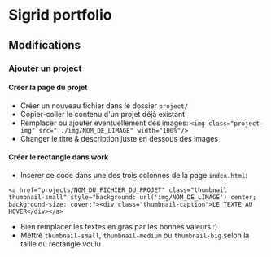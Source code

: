 # Sigrid portfolio

## Modifications

### Ajouter un project

#### Créer la page du projet

- Créer un nouveau fichier dans le dossier `project/`
- Copier-coller le contenu d'un projet déjà existant
- Remplacer ou ajouter eventuellement des images: `<img class="project-img" src="../img/NOM_DE_LIMAGE" width="100%"/>`
- Changer le titre & description juste en dessous des images

#### Créer le rectangle dans work

- Insérer ce code dans une des trois colonnes de la page `index.html`:

`<a href="projects/NOM_DU_FICHIER_DU_PROJET" class="thumbnail thumbnail-small" style="background: url('img/NOM_DE_LIMAGE') center; background-size: cover;"><div class="thumbnail-caption">LE TEXTE AU HOVER</div></a>`
- Bien remplacer les textes en gras par les bonnes valeurs :)  
- Mettre `thumbnail-small`, `thumbnail-medium` ou `thumbnail-big` selon la taille du rectangle voulu
